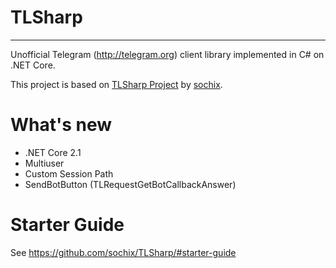# TLSharp
-------------------------------

Unofficial Telegram (http://telegram.org) client library implemented in C# on .NET Core.

This project is based on [TLSharp Project](https://github.com/sochix/TLSharp) by [sochix](https://github.com/sochix).


# What's new
- .NET Core 2.1
- Multiuser
- Custom Session Path
- SendBotButton (TLRequestGetBotCallbackAnswer)


# Starter Guide

See https://github.com/sochix/TLSharp/#starter-guide